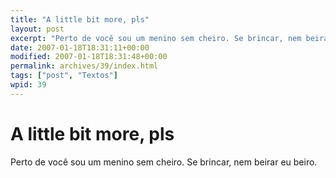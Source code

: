 ```yaml
---
title: "A little bit more, pls"
layout: post
excerpt: "Perto de você sou um menino sem cheiro. Se brincar, nem beirar eu beiro."
date: 2007-01-18T18:31:11+00:00
modified: 2007-01-18T18:31:48+00:00
permalink: archives/39/index.html
tags: ["post", "Textos"]
wpid: 39
---
```


# A little bit more, pls

Perto de você sou um menino sem cheiro. Se brincar, nem beirar eu beiro.